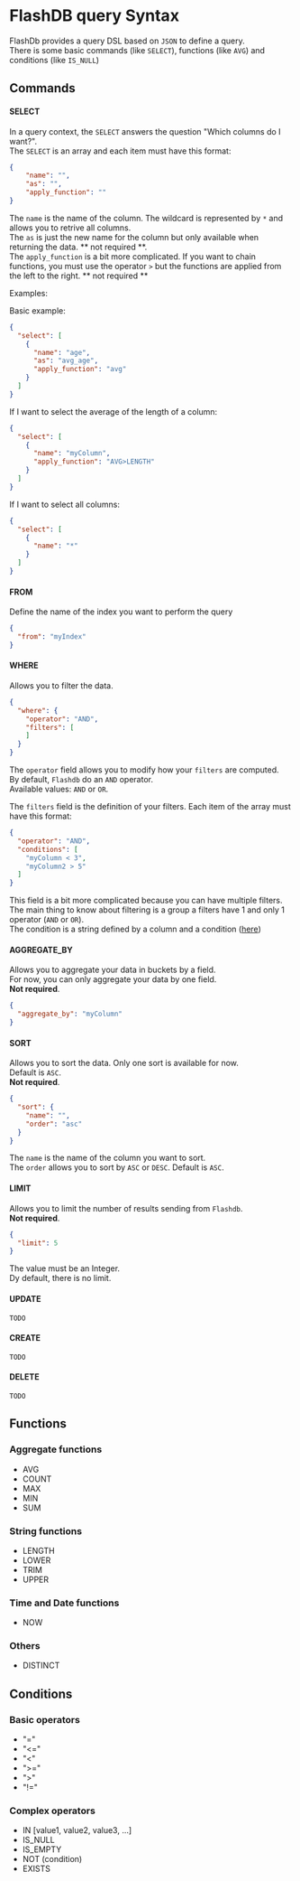 # FlashDB query Syntax

FlashDb provides a query DSL based on `JSON` to define a query.  
There is some basic commands (like `SELECT`), functions (like `AVG`) and conditions (like `IS_NULL`)

## Commands

#### SELECT
  
In a query context, the `SELECT` answers the question "Which columns do I want?".  
The `SELECT` is an array and each item must have this format:
```json
{
    "name": "",
    "as": "",
    "apply_function": ""
}
```

The `name` is the name of the column. The wildcard is represented by `*` and allows you to retrive all columns.   
The `as` is just the new name for the column but only available when returning the data. ** not required **.    
The `apply_function` is a bit more complicated. If you want to chain functions, you must use the operator `>` but the functions
are applied from the left to the right. ** not required **

Examples:

Basic example:
```json
{
  "select": [
    {
      "name": "age",
      "as": "avg_age",
      "apply_function": "avg"
    }
  ]
}
```
If I want to select the average of the length of a column:

```json
{
  "select": [
    {
      "name": "myColumn",
      "apply_function": "AVG>LENGTH"
    }
  ]
}
```

If I want to select all columns:

```json
{
  "select": [
    {
      "name": "*"
    }
  ]
}
```

#### FROM

Define the name of the index you want to perform the query

```json
{
  "from": "myIndex"
}
```

#### WHERE

Allows you to filter the data. 

```json
{
  "where": {
    "operator": "AND",
    "filters": [
    ]
  }
}
```

The `operator` field allows you to modify how your `filters` are computed.  
By default, `Flashdb` do an `AND` operator.  
Available values: `AND` or `OR`.

The `filters` field is the definition of your filters. Each item of the array must have this format:

```json
{
  "operator": "AND",
  "conditions": [
    "myColumn < 3",
    "myColumn2 > 5"
  ]
}
```

This field is a bit more complicated because you can have multiple filters.  
The main thing to know about filtering is a group a filters have 1 and only 1 operator (`AND` or `OR`).  
The condition is a string defined by a column and a condition ([here](#conditions))

#### AGGREGATE_BY

Allows you to aggregate your data in buckets by a field.  
For now, you can only aggregate your data by one field.  
**Not required**.
```json
{
  "aggregate_by": "myColumn"
}
```

#### SORT

Allows you to sort the data. Only one sort is available for now.  
Default is `ASC`.  
**Not required**.  

```json
{
  "sort": {
    "name": "",
    "order": "asc"
  }
}
```

The `name` is the name of the column you want to sort.  
The `order` allows you to sort by `ASC` or `DESC`. Default is `ASC`.  

#### LIMIT

Allows you to limit the number of results sending from `Flashdb`.  
**Not required**.

```json
{
  "limit": 5
}
```

The value must be an Integer.  
Dy default, there is no limit.  

#### UPDATE

`TODO`

#### CREATE

`TODO`

#### DELETE

`TODO`

## Functions

### Aggregate functions

- AVG
- COUNT
- MAX
- MIN
- SUM

### String functions

- LENGTH
- LOWER
- TRIM
- UPPER

### Time and Date functions

- NOW

### Others

- DISTINCT

## <a id="conditions"></a> Conditions

### Basic operators

- "="
- "<="
- "<"
- ">="
- ">"
- "!=" 

### Complex operators

- IN [value1, value2, value3, ...]
- IS_NULL
- IS_EMPTY  
- NOT (condition)
- EXISTS
